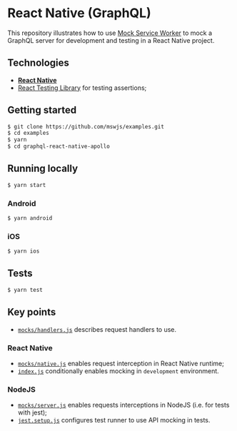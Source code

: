 # React Native (GraphQL)

This repository illustrates how to use [Mock Service Worker](https://github.com/mswjs/msw) to mock a GraphQL server for development and testing in a React Native project.

## Technologies

- [**React Native**](https://reactnative.dev)
- [React Testing Library](https://github.com/testing-library/react-testing-library) for testing assertions;

## Getting started

```bash
$ git clone https://github.com/mswjs/examples.git
$ cd examples
$ yarn
$ cd graphql-react-native-apollo
```

## Running locally

```bash
$ yarn start
```

### Android

```bash
$ yarn android
```

### iOS

```bash
$ yarn ios
```

## Tests

```bash
$ yarn test
```

## Key points

- [`mocks/handlers.js`](mocks/handlers.js) describes request handlers to use.

### React Native

- [`mocks/native.js`](mocks/native.js) enables request interception in React Native runtime;
- [`index.js`](index.js) conditionally enables mocking in `development` environment.

### NodeJS

- [`mocks/server.js`](mocks/server.js) enables requests interceptions in NodeJS (i.e. for tests with jest);
- [`jest.setup.js`](jest.setup.js) configures test runner to use API mocking in tests.
